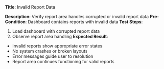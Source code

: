 **Title**: Invalid Report Data

**Description**: Verify report area handles corrupted or invalid report data
**Pre-Condition**: Dashboard contains reports with invalid data
**Test Steps**:
1. Load dashboard with corrupted report data
2. Observe report area handling
**Expected Result**:
- Invalid reports show appropriate error states
- No system crashes or broken layouts
- Error messages guide user to resolution
- Report area continues functioning for valid reports